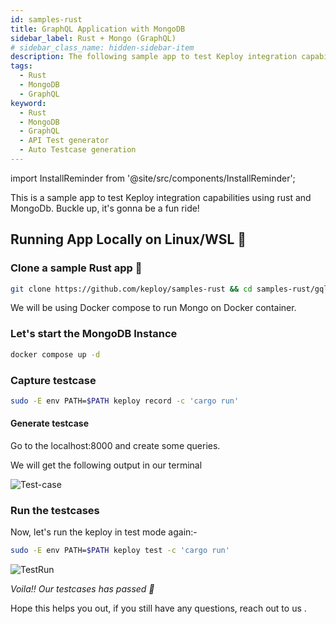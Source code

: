 ```yaml
---
id: samples-rust
title: GraphQL Application with MongoDB
sidebar_label: Rust + Mongo (GraphQL)
# sidebar_class_name: hidden-sidebar-item
description: The following sample app to test Keploy integration capabilities using rust and MongoDb.
tags:
  - Rust
  - MongoDB
  - GraphQL
keyword:
  - Rust
  - MongoDB
  - GraphQL
  - API Test generator
  - Auto Testcase generation
---
```


import InstallReminder from '@site/src/components/InstallReminder';

This is a sample app to test Keploy integration capabilities using rust and MongoDb. Buckle up, it's gonna be a fun ride!

## Running App Locally on Linux/WSL 🐧

<InstallReminder />

### Clone a sample Rust app 🧪

```bash
git clone https://github.com/keploy/samples-rust && cd samples-rust/gql-mongo
```

We will be using Docker compose to run Mongo on Docker container.

### Let's start the MongoDB Instance

```zsh
docker compose up -d
```

### Capture testcase

```bash
sudo -E env PATH=$PATH keploy record -c 'cargo run'
```

#### Generate testcase

Go to the localhost:8000 and create some queries.

We will get the following output in our terminal

![Test-case](/img/rust-mongo-test-case.png?raw=true)

### Run the testcases

Now, let's run the keploy in test mode again:-

```bash
sudo -E env PATH=$PATH keploy test -c 'cargo run'
```

![TestRun](/img/rust-mongo-test-run.png?raw=true)

_Voila!! Our testcases has passed 🌟_

Hope this helps you out, if you still have any questions, reach out to us .
